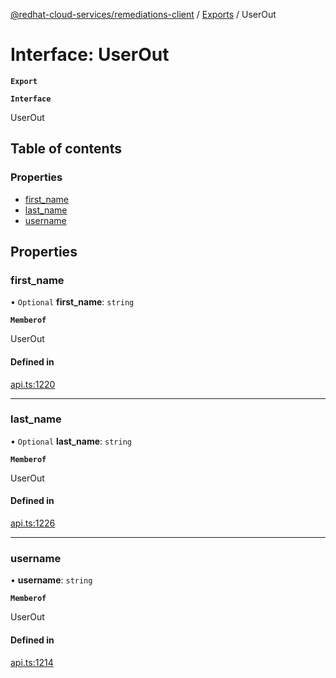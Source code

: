 [@redhat-cloud-services/remediations-client](../README.md) / [Exports](../modules.md) / UserOut

# Interface: UserOut

**`Export`**

**`Interface`**

UserOut

## Table of contents

### Properties

- [first\_name](UserOut.md#first_name)
- [last\_name](UserOut.md#last_name)
- [username](UserOut.md#username)

## Properties

### first\_name

• `Optional` **first\_name**: `string`

**`Memberof`**

UserOut

#### Defined in

[api.ts:1220](https://github.com/mkholjuraev/javascript-clients/blob/master/packages/remediations/api.ts#L1220)

___

### last\_name

• `Optional` **last\_name**: `string`

**`Memberof`**

UserOut

#### Defined in

[api.ts:1226](https://github.com/mkholjuraev/javascript-clients/blob/master/packages/remediations/api.ts#L1226)

___

### username

• **username**: `string`

**`Memberof`**

UserOut

#### Defined in

[api.ts:1214](https://github.com/mkholjuraev/javascript-clients/blob/master/packages/remediations/api.ts#L1214)
